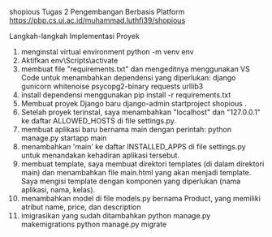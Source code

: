   s h o p i o u s 
 
Tugas 2 Pengembangan Berbasis Platform
https://pbp.cs.ui.ac.id/muhammad.luthfi39/shopious

Langkah-langkah Implementasi Proyek
1. menginstal virtual environment
   python -m venv env
2. Aktifkan
   env\Scripts\activate
3. membuat file "requirements.txt" dan mengeditnya menggunakan VS Code untuk menambahkan dependensi yang diperlukan:
django
gunicorn
whitenoise
psycopg2-binary
requests
urllib3
4. install dependensi menggunakan
   pip install -r requirements.txt
5. Membuat proyek Django baru
   django-admin startproject shopious .
6. Setelah proyek terinstal, saya menambahkan "localhost" dan "127.0.0.1" ke daftar ALLOWED_HOSTS di file settings.py.
7. membuat aplikasi baru bernama main dengan perintah:
   python manage.py startapp main
8. menambahkan 'main' ke daftar INSTALLED_APPS di file settings.py untuk menandakan kehadiran aplikasi tersebut.
9. membuat template, saya membuat direktori templates (di dalam direktori main) dan menambahkan file main.html yang akan menjadi template.
Saya mengisi template dengan komponen yang diperlukan (nama aplikasi, nama, kelas).
10.  menambahkan model di file models.py bernama Product, yang memiliki atribut name, price, dan description
11. imigrasikan yang sudah ditambahkan
   python manage.py makemigrations
python manage.py migrate

